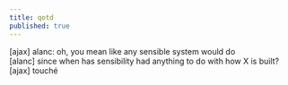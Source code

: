 ```yaml
---
title: qotd
published: true
---
```


[ajax] alanc: oh, you mean like any sensible system would do  
[alanc] since when has sensibility had anything to do with how X is
built?  
[ajax] touché
